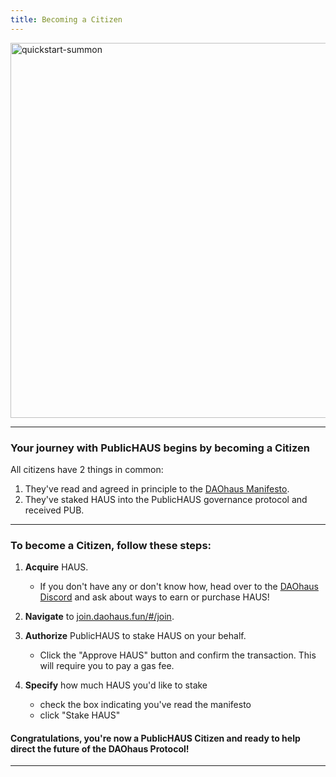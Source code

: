 ```yaml
---
title: Becoming a Citizen
---
```


<img src="/img/JoinPublicHaus_light.png" alt="quickstart-summon" width="600" />

---

### Your journey with PublicHAUS begins by becoming a Citizen

All citizens have 2 things in common:

1. They've read and agreed in principle to the [DAOhaus Manifesto](/docs/philosophy-&-vision).
1. They've staked HAUS into the PublicHAUS governance protocol and received PUB.

---

### To become a Citizen, follow these steps:

1. **Acquire** HAUS.
   - If you don't have any or don't know how, head over to the [DAOhaus Discord](https://discord.com/channels/709210493549674598/709834072897093693) and ask about ways to earn or purchase HAUS!
1. **Navigate** to [join.daohaus.fun/#/join](https://join.daohaus.fun/#/join).
1. **Authorize** PublicHAUS to stake HAUS on your behalf.
   - Click the "Approve HAUS" button and confirm the transaction. This will require you to pay a gas fee.
1. **Specify** how much HAUS you'd like to stake

   - check the box indicating you've read the manifesto
   - click "Stake HAUS"

#### Congratulations, you're now a PublicHAUS Citizen and ready to help direct the future of the DAOhaus Protocol!

---
